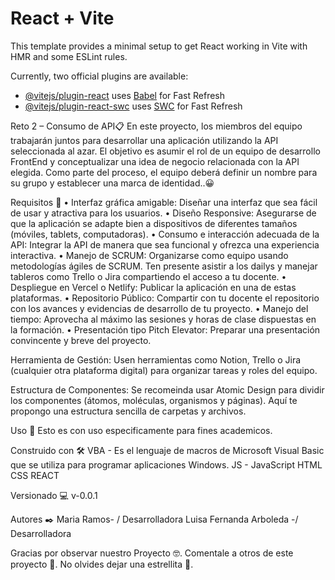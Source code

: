 # React + Vite

This template provides a minimal setup to get React working in Vite with HMR and some ESLint rules.

Currently, two official plugins are available:

- [@vitejs/plugin-react](https://github.com/vitejs/vite-plugin-react/blob/main/packages/plugin-react/README.md) uses [Babel](https://babeljs.io/) for Fast Refresh
- [@vitejs/plugin-react-swc](https://github.com/vitejs/vite-plugin-react-swc) uses [SWC](https://swc.rs/) for Fast Refresh

Reto 2 – Consumo de API📋
En este proyecto, los miembros del equipo trabajarán juntos para desarrollar una aplicación utilizando la API seleccionada al azar. El objetivo es asumir el rol de un equipo de desarrollo FrontEnd y conceptualizar una idea de negocio relacionada con la API elegida. Como parte del proceso, el equipo deberá definir un nombre para su grupo y establecer una marca de identidad..😀



Requisitos 📄
• Interfaz gráfica amigable: Diseñar una interfaz que sea fácil de usar y
atractiva para los usuarios.
• Diseño Responsive: Asegurarse de que la aplicación se adapte bien
a dispositivos de diferentes tamaños (móviles, tablets,
computadoras).
• Consumo e interacción adecuada de la API: Integrar la API de
manera que sea funcional y ofrezca una experiencia interactiva.
• Manejo de SCRUM: Organizarse como equipo usando metodologías
ágiles de SCRUM. Ten presente asistir a los dailys y manejar tableros
como Trello o Jira compartiendo el acceso a tu docente.
• Despliegue en Vercel o Netlify: Publicar la aplicación en una de estas
plataformas.
• Repositorio Público: Compartir con tu docente el repositorio con los
avances y evidencias de desarrollo de tu proyecto.
• Manejo del tiempo: Aprovecha al máximo las sesiones y horas de
clase dispuestas en la formación.
• Presentación tipo Pitch Elevator: Preparar una presentación
convincente y breve del proyecto.



Herramienta de Gestión:
Usen herramientas como Notion, Trello o Jira (cualquier otra plataforma digital) para organizar tareas y roles del equipo.

Estructura de Componentes:
Se recomeinda usar Atomic Design para dividir los componentes (átomos, moléculas, organismos y páginas). Aquí te propongo una estructura sencilla de carpetas y archivos.


Uso 💪
Esto es con uso especificamente para fines academicos. 

Construido con 🛠️
VBA - Es el lenguaje de macros de Microsoft Visual Basic que se utiliza para programar aplicaciones Windows.
JS - JavaScript
HTML
CSS
REACT


Versionado 💻
v-0.0.1

Autores ✒️
Maria Ramos- / Desarrolladora
Luisa Fernanda Arboleda -/ Desarrolladora


Gracias por observar nuestro Proyecto 🤓.
Comentale a otros de este proyecto 📢.
No olvides dejar una estrellita 🌟.